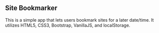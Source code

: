 ## Site Bookmarker
This is a simple app that lets users bookmark sites for a later date/time. It utilizes HTML5, CSS3, Bootstrap, VanillaJS, and localStorage.
